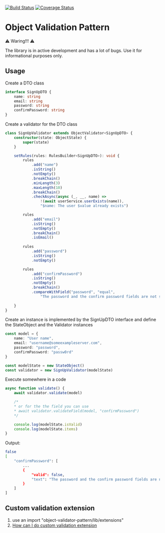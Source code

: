 [![Build Status](https://travis-ci.com/m1sha/object-validation-pattern.svg?branch=master)](https://travis-ci.com/m1sha/object-validation-pattern)
[![Coverage Status](https://coveralls.io/repos/github/m1sha/object-validation-pattern/badge.svg?branch=master)](https://coveralls.io/github/m1sha/object-validation-pattern?branch=master)

# Object Validation Pattern

⚠️ Waring!!! ⚠️

The library is in active development and has a lot of bugs. Use it for informational purposes only.

## Usage

Create a DTO class
```typescript
interface SignUpDTO {
    name: string
    email: string
    password: string
    confirmPassword: string
}
```

Create a validator for the DTO class

```typescript
class SignUpValidator extends ObjectValidator<SignUpDTO> {
    constructor(state: ObjectState) {
        super(state)
    }

    setRules(rules: RulesBuilder<SignUpDTO>): void { 
        rules
            .add("name")
            .isString()
            .notEmpty()
            .breakChain()
            .minLength(3)
            .maxLength(10)
            .breakChain()
            .checkAsync(async (_, __, name) => 
                !(await userService.userExists(name)),
                "$name: The user $value already exists")

        rules
            .add("email")
            .isString()
            .notEmpty()
            .breakChain()
            .isEmail()
        
        rules
            .add("password")
            .isString()
            .notEmpty()

        rules
            .add("confirmPassword")
            .isString()
            .notEmpty()
            .breakChain()
            .compareWithField("password", "equal", 
                "The password and the confirm password fields are not same")
           
    }
}
```


Create an instance is implemented by the SignUpDTO interface and define the StateObject and the Validator instances
```typescript
const model = {
    name: "User name",
    email: "username@someexampleserver.com",
    password: "password",
    confirmPassword: "passw0rd"
}

const modelState = new StateObject()
const validator = new SignUpValidator(modelState)
```

Execute somewhere in a code
```typescript
async function validate() {
    await validator.validate(model) 

    /*
    * or for the the field you can use 
    * await validator.validateField(model, "confirmPassword")
    */

    console.log(modelState.isValid) 
    console.log(modelState.items) 
}
```

Output:
```bash
false
[
    "confirmPassword": [
        ...
        { 
            "valid": false, 
            "text": "The password and the confirm password fields are not same"
        }
    ]
]
```

## Custom validation extension

1. use an import "object-validator-pattern/lib/extensions"
2. [How can I do custom validation extension](docs/CustomExtensions.md)